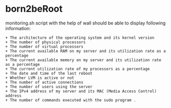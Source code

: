 # born2beRoot

monitoring.sh script with the help of wall should be able to display following information:

    + The architecture of the operating system and its kernel version
    + The number of physical processors
    + The number of virtual processors
    + The current available RAM on my server and its utilization rate as a percentage
    + The current available memory on my server and its utilization rate as a percentage
    + The current utilization rate of my processors as a percentage
    + The date and time of the last reboot
    + Whether LVM is active or not
    + The number of active connections
    + The number of users using the server
    + The IPv4 address of my server and its MAC (Media Access Control) address
    + The number of commands executed with the sudo program .
